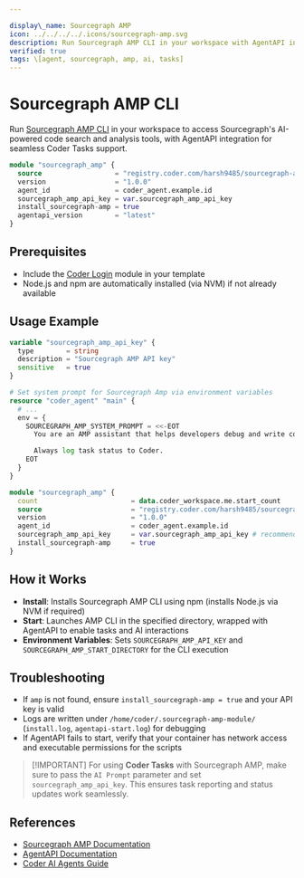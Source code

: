 ```yaml
---

display\_name: Sourcegraph AMP
icon: ../../../../.icons/sourcegraph-amp.svg
description: Run Sourcegraph AMP CLI in your workspace with AgentAPI integration
verified: true
tags: \[agent, sourcegraph, amp, ai, tasks]
---
```


# Sourcegraph AMP CLI

Run [Sourcegraph AMP CLI](https://sourcegraph.com/amp) in your workspace to access Sourcegraph's AI-powered code search and analysis tools, with AgentAPI integration for seamless Coder Tasks support.

```tf
module "sourcegraph_amp" {
  source                  = "registry.coder.com/harsh9485/sourcegraph-amp/coder"
  version                 = "1.0.0"
  agent_id                = coder_agent.example.id
  sourcegraph_amp_api_key = var.sourcegraph_amp_api_key
  install_sourcegraph-amp = true
  agentapi_version        = "latest"
}
```

## Prerequisites

* Include the [Coder Login](https://registry.coder.com/modules/coder-login/coder) module in your template
* Node.js and npm are automatically installed (via NVM) if not already available

## Usage Example

```tf
variable "sourcegraph_amp_api_key" {
  type        = string
  description = "Sourcegraph AMP API key"
  sensitive   = true
}

# Set system prompt for Sourcegraph Amp via environment variables
resource "coder_agent" "main" {
  # ...
  env = {
    SOURCEGRAPH_AMP_SYSTEM_PROMPT = <<-EOT
      You are an AMP assistant that helps developers debug and write code efficiently.

      Always log task status to Coder.
    EOT
  }
}

module "sourcegraph_amp" {
  count                       = data.coder_workspace.me.start_count
  source                      = "registry.coder.com/harsh9485/sourcegraph-amp/coder"
  version                     = "1.0.0"
  agent_id                    = coder_agent.example.id
  sourcegraph_amp_api_key     = var.sourcegraph_amp_api_key # recommended for authenticated usage
  install_sourcegraph-amp     = true
}
```

## How it Works

* **Install**: Installs Sourcegraph AMP CLI using npm (installs Node.js via NVM if required)
* **Start**: Launches AMP CLI in the specified directory, wrapped with AgentAPI to enable tasks and AI interactions
* **Environment Variables**: Sets `SOURCEGRAPH_AMP_API_KEY` and `SOURCEGRAPH_AMP_START_DIRECTORY` for the CLI execution

## Troubleshooting

* If `amp` is not found, ensure `install_sourcegraph-amp = true` and your API key is valid
* Logs are written under `/home/coder/.sourcegraph-amp-module/` (`install.log`, `agentapi-start.log`) for debugging
* If AgentAPI fails to start, verify that your container has network access and executable permissions for the scripts

> \[!IMPORTANT]
> For using **Coder Tasks** with Sourcegraph AMP, make sure to pass the `AI Prompt` parameter and set `sourcegraph_amp_api_key`.
> This ensures task reporting and status updates work seamlessly.

## References

* [Sourcegraph AMP Documentation](https://sourcegraph.com/amp)
* [AgentAPI Documentation](https://github.com/coder/agentapi)
* [Coder AI Agents Guide](https://coder.com/docs/tutorials/ai-agents)
